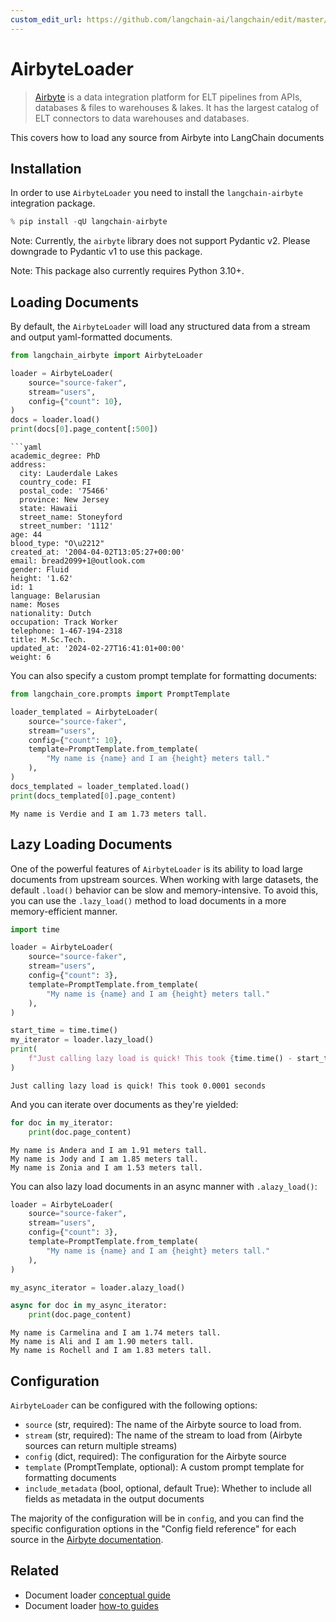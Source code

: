```yaml
---
custom_edit_url: https://github.com/langchain-ai/langchain/edit/master/docs/docs/integrations/document_loaders/airbyte.ipynb
---
```

# AirbyteLoader

>[Airbyte](https://github.com/airbytehq/airbyte) is a data integration platform for ELT pipelines from APIs, databases & files to warehouses & lakes. It has the largest catalog of ELT connectors to data warehouses and databases.

This covers how to load any source from Airbyte into LangChain documents

## Installation

In order to use `AirbyteLoader` you need to install the `langchain-airbyte` integration package.


```python
% pip install -qU langchain-airbyte
```

Note: Currently, the `airbyte` library does not support Pydantic v2.
Please downgrade to Pydantic v1 to use this package.

Note: This package also currently requires Python 3.10+.

## Loading Documents

By default, the `AirbyteLoader` will load any structured data from a stream and output yaml-formatted documents.


```python
from langchain_airbyte import AirbyteLoader

loader = AirbyteLoader(
    source="source-faker",
    stream="users",
    config={"count": 10},
)
docs = loader.load()
print(docs[0].page_content[:500])
```
```output
```yaml
academic_degree: PhD
address:
  city: Lauderdale Lakes
  country_code: FI
  postal_code: '75466'
  province: New Jersey
  state: Hawaii
  street_name: Stoneyford
  street_number: '1112'
age: 44
blood_type: "O\u2212"
created_at: '2004-04-02T13:05:27+00:00'
email: bread2099+1@outlook.com
gender: Fluid
height: '1.62'
id: 1
language: Belarusian
name: Moses
nationality: Dutch
occupation: Track Worker
telephone: 1-467-194-2318
title: M.Sc.Tech.
updated_at: '2024-02-27T16:41:01+00:00'
weight: 6
```
You can also specify a custom prompt template for formatting documents:


```python
from langchain_core.prompts import PromptTemplate

loader_templated = AirbyteLoader(
    source="source-faker",
    stream="users",
    config={"count": 10},
    template=PromptTemplate.from_template(
        "My name is {name} and I am {height} meters tall."
    ),
)
docs_templated = loader_templated.load()
print(docs_templated[0].page_content)
```
```output
My name is Verdie and I am 1.73 meters tall.
```
## Lazy Loading Documents

One of the powerful features of `AirbyteLoader` is its ability to load large documents from upstream sources. When working with large datasets, the default `.load()` behavior can be slow and memory-intensive. To avoid this, you can use the `.lazy_load()` method to load documents in a more memory-efficient manner.


```python
import time

loader = AirbyteLoader(
    source="source-faker",
    stream="users",
    config={"count": 3},
    template=PromptTemplate.from_template(
        "My name is {name} and I am {height} meters tall."
    ),
)

start_time = time.time()
my_iterator = loader.lazy_load()
print(
    f"Just calling lazy load is quick! This took {time.time() - start_time:.4f} seconds"
)
```
```output
Just calling lazy load is quick! This took 0.0001 seconds
```
And you can iterate over documents as they're yielded:


```python
for doc in my_iterator:
    print(doc.page_content)
```
```output
My name is Andera and I am 1.91 meters tall.
My name is Jody and I am 1.85 meters tall.
My name is Zonia and I am 1.53 meters tall.
```
You can also lazy load documents in an async manner with `.alazy_load()`:


```python
loader = AirbyteLoader(
    source="source-faker",
    stream="users",
    config={"count": 3},
    template=PromptTemplate.from_template(
        "My name is {name} and I am {height} meters tall."
    ),
)

my_async_iterator = loader.alazy_load()

async for doc in my_async_iterator:
    print(doc.page_content)
```
```output
My name is Carmelina and I am 1.74 meters tall.
My name is Ali and I am 1.90 meters tall.
My name is Rochell and I am 1.83 meters tall.
```
## Configuration

`AirbyteLoader` can be configured with the following options:

- `source` (str, required): The name of the Airbyte source to load from.
- `stream` (str, required): The name of the stream to load from (Airbyte sources can return multiple streams)
- `config` (dict, required): The configuration for the Airbyte source
- `template` (PromptTemplate, optional): A custom prompt template for formatting documents
- `include_metadata` (bool, optional, default True): Whether to include all fields as metadata in the output documents

The majority of the configuration will be in `config`, and you can find the specific configuration options in the "Config field reference" for each source in the [Airbyte documentation](https://docs.airbyte.com/integrations/).


## Related

- Document loader [conceptual guide](/docs/concepts/#document-loaders)
- Document loader [how-to guides](/docs/how_to/#document-loaders)

